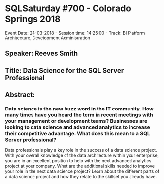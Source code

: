 # SQLSaturday #700 - Colorado Springs 2018
Event Date: 24-03-2018 - Session time: 14:25:00 - Track: BI Platform Architecture, Development  Administration
## Speaker: Reeves Smith
## Title: Data Science for the SQL Server Professional
## Abstract:
### Data science is the new buzz word in the IT community. How many times have you heard the term in recent meetings with your management or development teams? Businesses are looking to data science and advanced analytics to increase their competitive advantage. What does this mean to a SQL Server professional?
Data professionals play a key role in the success of a data science project. With your overall knowledge of the data architecture within your enterprise, you are in an excellent position to help with the next advanced analytics project at your company.
What are the additional skills needed to improve your role in the next data science project? Learn about the different parts of a data science project and how they relate to the skillset you already have.
